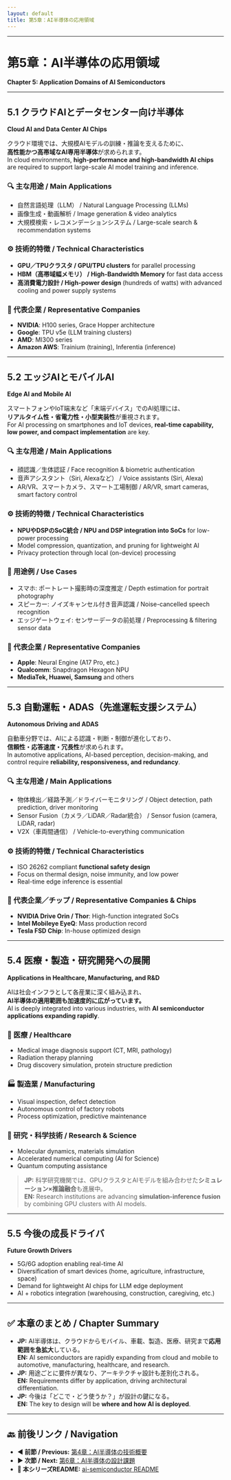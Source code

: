 ```yaml
---
layout: default
title: 第5章：AI半導体の応用領域
---
```


---

# 第5章：AI半導体の応用領域  
**Chapter 5: Application Domains of AI Semiconductors**

---

## 5.1 クラウドAIとデータセンター向け半導体  
**Cloud AI and Data Center AI Chips**

クラウド環境では、大規模AIモデルの訓練・推論を支えるために、  
**高性能かつ高帯域なAI専用半導体**が求められます。  
In cloud environments, **high-performance and high-bandwidth AI chips** are required to support large-scale AI model training and inference.

### 🔍 主な用途 / Main Applications
- 自然言語処理（LLM） / Natural Language Processing (LLMs)  
- 画像生成・動画解析 / Image generation & video analytics  
- 大規模検索・レコメンデーションシステム / Large-scale search & recommendation systems

### ⚙️ 技術的特徴 / Technical Characteristics
- **GPU／TPUクラスタ / GPU/TPU clusters** for parallel processing  
- **HBM（高帯域幅メモリ） / High-Bandwidth Memory** for fast data access  
- **高消費電力設計 / High-power design** (hundreds of watts) with advanced cooling and power supply systems

### 🏢 代表企業 / Representative Companies
- **NVIDIA**: H100 series, Grace Hopper architecture  
- **Google**: TPU v5e (LLM training clusters)  
- **AMD**: MI300 series  
- **Amazon AWS**: Trainium (training), Inferentia (inference)

---

## 5.2 エッジAIとモバイルAI  
**Edge AI and Mobile AI**

スマートフォンやIoT端末など「末端デバイス」でのAI処理には、  
**リアルタイム性・省電力性・小型実装性**が重視されます。  
For AI processing on smartphones and IoT devices, **real-time capability, low power, and compact implementation** are key.

### 🔍 主な用途 / Main Applications
- 顔認識／生体認証 / Face recognition & biometric authentication  
- 音声アシスタント（Siri, Alexaなど） / Voice assistants (Siri, Alexa)  
- AR/VR、スマートカメラ、スマート工場制御 / AR/VR, smart cameras, smart factory control

### ⚙️ 技術的特徴 / Technical Characteristics
- **NPUやDSPのSoC統合 / NPU and DSP integration into SoCs** for low-power processing  
- Model compression, quantization, and pruning for lightweight AI  
- Privacy protection through local (on-device) processing

### 📱 用途例 / Use Cases
- スマホ: ポートレート撮影時の深度推定 / Depth estimation for portrait photography  
- スピーカー: ノイズキャンセル付き音声認識 / Noise-cancelled speech recognition  
- エッジゲートウェイ: センサーデータの前処理 / Preprocessing & filtering sensor data

### 🏢 代表企業 / Representative Companies
- **Apple**: Neural Engine (A17 Pro, etc.)  
- **Qualcomm**: Snapdragon Hexagon NPU  
- **MediaTek, Huawei, Samsung** and others

---

## 5.3 自動運転・ADAS（先進運転支援システム）  
**Autonomous Driving and ADAS**

自動車分野では、AIによる認識・判断・制御が進化しており、  
**信頼性・応答速度・冗長性**が求められます。  
In automotive applications, AI-based perception, decision-making, and control require **reliability, responsiveness, and redundancy**.

### 🔍 主な用途 / Main Applications
- 物体検出／経路予測／ドライバーモニタリング / Object detection, path prediction, driver monitoring  
- Sensor Fusion（カメラ／LiDAR／Radar統合） / Sensor fusion (camera, LiDAR, radar)  
- V2X（車両間通信） / Vehicle-to-everything communication

### ⚙️ 技術的特徴 / Technical Characteristics
- ISO 26262 compliant **functional safety design**  
- Focus on thermal design, noise immunity, and low power  
- Real-time edge inference is essential

### 🚗 代表企業／チップ / Representative Companies & Chips
- **NVIDIA Drive Orin / Thor**: High-function integrated SoCs  
- **Intel Mobileye EyeQ**: Mass production record  
- **Tesla FSD Chip**: In-house optimized design

---

## 5.4 医療・製造・研究開発への展開  
**Applications in Healthcare, Manufacturing, and R&D**

AIは社会インフラとして各産業に深く組み込まれ、  
**AI半導体の適用範囲も加速度的に広がっています。**  
AI is deeply integrated into various industries, with **AI semiconductor applications expanding rapidly**.

### 🏥 医療 / Healthcare
- Medical image diagnosis support (CT, MRI, pathology)  
- Radiation therapy planning  
- Drug discovery simulation, protein structure prediction

### 🏭 製造業 / Manufacturing
- Visual inspection, defect detection  
- Autonomous control of factory robots  
- Process optimization, predictive maintenance

### 🔬 研究・科学技術 / Research & Science
- Molecular dynamics, materials simulation  
- Accelerated numerical computing (AI for Science)  
- Quantum computing assistance

> **JP:** 科学研究機関では、GPUクラスタとAIモデルを組み合わせた**シミュレーション×推論融合**も進展中。  
> **EN:** Research institutions are advancing **simulation-inference fusion** by combining GPU clusters with AI models.

---

## 5.5 今後の成長ドライバ  
**Future Growth Drivers**
- 5G/6G adoption enabling real-time AI  
- Diversification of smart devices (home, agriculture, infrastructure, space)  
- Demand for lightweight AI chips for LLM edge deployment  
- AI + robotics integration (warehousing, construction, caregiving, etc.)

---

## ✅ 本章のまとめ / Chapter Summary
- **JP:** AI半導体は、クラウドからモバイル、車載、製造、医療、研究まで**応用範囲を急拡大**している。  
  **EN:** AI semiconductors are rapidly expanding from cloud and mobile to automotive, manufacturing, healthcare, and research.  
- **JP:** 用途ごとに要件が異なり、アーキテクチャ設計も差別化される。  
  **EN:** Requirements differ by application, driving architectural differentiation.  
- **JP:** 今後は「どこで・どう使うか？」が設計の鍵になる。  
  **EN:** The key to design will be **where and how AI is deployed**.

---

## 🔙 前後リンク / Navigation
- **◀ 前節 / Previous:** [第4章：AI半導体の技術概要](04_technical_architecture.md)  
- **▶ 次節 / Next:** [第6章：AI半導体の設計課題](06_design_challenges.md)  
- **📄 本シリーズREADME:** [ai-semiconductor README](../README.md)
